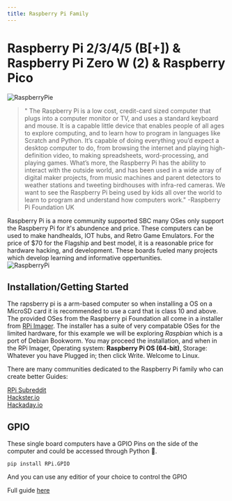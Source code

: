 ```yaml
---
title: Raspberry Pi Family
---
```

# Raspberry Pi 2/3/4/5 (B[+]) & Raspberry Pi Zero W (2) & Raspberry Pico

![RaspberryPie](/electrical-book/img/raspberry-pie.jpg#center)

> " The Raspberry Pi is a low cost, credit-card sized computer that plugs into a computer monitor or TV, and uses a standard keyboard and mouse. It is a capable little device that enables people of all ages to explore computing, and to learn how to program in languages like Scratch and Python. It’s capable of doing everything you’d expect a desktop computer to do, from browsing the internet and playing high-definition video, to making spreadsheets, word-processing, and playing games. What’s more, the Raspberry Pi  has the ability to interact with the outside world, and has been used in a wide array of digital maker projects, from music machines and parent detectors to weather stations and tweeting birdhouses with infra-red cameras. We want to see the Raspberry Pi being used by kids all over the world to learn to program and understand how computers work." -Raspberry Pi Foundation UK

Raspberry Pi is a more community supported SBC many OSes only support the Raspberry Pi for it's abundence and price. These computers can be used to make handhealds, IOT hubs, and Retro Game Emulators. For the price of $70 for the Flagship and best model, it is a reasonable price for hardware hacking, and development. These boards fueled many projects which develop learning and informative oppertunities.  
![RaspberryPi](/electrical-book/img/raspberry-pi.jpg#center)

## Installation/Getting Started

The rapsberry pi is a arm-based computer so when installing a OS on a MicroSD card it is recommended to use a card that is class 10 and above. The provided OSes from the Raspberry pi Foundation all come in a installer from [RPi Imager](https://www.raspberrypi.com/software/ "https://www.raspberrypi.com/software/"). The installer has a suite of very compatable OSes for the limited hardware, for this example we will be exploring *Raspbian* which is a port of Debian Bookworm. You may proceed the installation, and when in the RPi Imager, Operating system: **Raspberry Pi OS (64-bit)**, Storage: Whatever you have Plugged in; then click Write. Welcome to Linux.  

There are many communities dedicated to the Raspberry Pi family who can create better Guides:

[RPi Subreddit](https://www.reddit.com/r/raspberry_pi/ "https://www.reddit.com/r/raspberry_pi/")   
[Hackster.io](https://www.hackster.io/raspberry-pi "https://www.hackster.io/raspberry-pi")  
[Hackaday.io](https://hackaday.io/list/3424-raspberry-pi-projects "https://hackaday.io/list/3424-raspberry-pi-projects")

## GPIO
These single board computers have a GPIO Pins on the side of the computer and could be accessed through Python 🐍.  

    pip install RPi.GPIO

And you can use any editior of your choice to control the GPIO

Full guide [here](https://projects.raspberrypi.org/en/projects/physical-computing/ "https://projects.raspberrypi.org/en/projects/physical-computing/")

